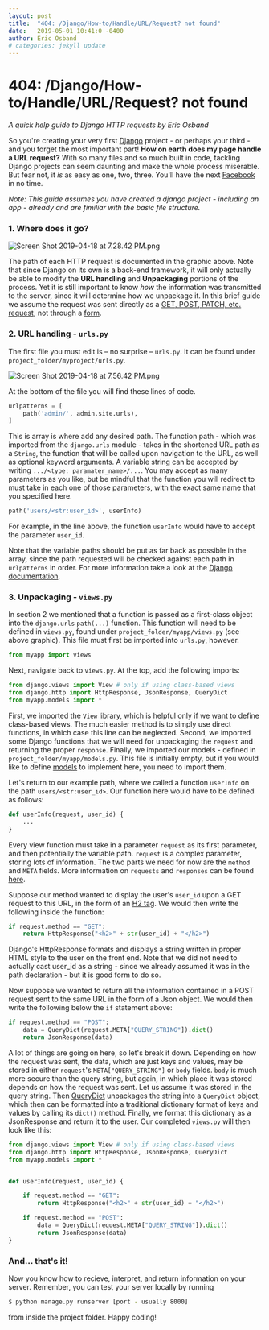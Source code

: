 ```yaml
---
layout: post
title:  "404: /Django/How-to/Handle/URL/Request? not found"
date:   2019-05-01 10:41:0 -0400
author: Eric Osband
# categories: jekyll update
---
```

# 404: /Django/How-to/Handle/URL/Request? not found
*A quick help guide to Django HTTP requests by Eric Osband*

 So you're creating your very first [Django](https://www.djangoproject.com/) project - or perhaps your third - and you forget the most important part! **How on earth does my page handle a URL request?** With so many files and so much built in code, tackling Django projects can seem daunting and make the whole process miserable. But fear not, it *is* as easy as one, two, three. You'll have the next [Facebook](https://www.facebook.com/) in no time.

 *Note: This guide assumes you have created a django project - including an app - already and are fimiliar with the basic file structure.*

### 1. Where does it go?

![Screen Shot 2019-04-18 at 7.28.42 PM.png](https://www.dropbox.com/s/bs5uoeg0xkjbans/Screen%20Shot%202019-04-18%20at%207.28.42%20PM.png?dl=0&raw=1)

The path of each HTTP request is documented in the graphic above. Note that since Django on its own is a back-end framework, it will only actually be able to modify the **URL handling** and **Unpackaging** portions of the process. Yet it is still important to know *how* the information was transmitted to the server, since it will determine how we unpackage it. In this brief guide we assume the request was sent directly as a [GET, POST, PATCH, etc. request](https://spring.io/understanding/REST), not through a [form](https://docs.djangoproject.com/en/2.2`/topics/forms/).

### 2. URL handling - `urls.py`

The first file you must edit is – no surprise – `urls.py`. It can be found under `project_folder/myproject/urls.py`.

![Screen Shot 2019-04-18 at 7.56.42 PM.png](https://www.dropbox.com/s/f03c5qsdsy2rg8c/Screen%20Shot%202019-04-18%20at%207.56.42%20PM.png?dl=0&raw=1)

At the bottom of the file you will find these lines of code.
```python
urlpatterns = [
    path('admin/', admin.site.urls),
]
```
This is array is where add any desired path. The function path - which was imported from the `django.urls` module - takes in the shortened URL path as a `String`, the function that will be called upon navigation to the URL, as well as optional keyword arguments. A variable string can be accepted by writing `.../<type: paramater_name>/...`. You may accept as many parameters as you like, but be mindful that the function you will redirect to must take in each one of those parameters, with the exact same name that you specified here.

```python
path('users/<str:user_id>', userInfo)
```
For example, in the line above, the function `userInfo` would have to accept the parameter `user_id`.

Note that the variable paths should be put as far back as possible in the array, since the path requested will be checked against each path in `urlpatterns` in order. For more information take a look at the [Django documentation](https://docs.djangoproject.com/en/2.1/topics/http/urls/).

### 3. Unpackaging - `views.py`
In section 2 we mentioned that a function is passed as a first-class object into the `django.urls` `path(...)` function. This function will need to be defined in `views.py`, found under `project_folder/myapp/views.py` (see above graphic). This file must first be imported into `urls.py`, however.
```python
from myapp import views
```
Next, navigate back to `views.py`. At the top, add the following imports:
```python
from django.views import View # only if using class-based views
from django.http import HttpResponse, JsonResponse, QueryDict
from myapp.models import *
```
First, we imported the `View` library, which is helpful only if we want to define class-based views. The much easier method is to simply use direct functions, in which case this line can be neglected. Second, we imported some Django functions that we will need for unpackaging the `request` and returning the proper `response`. Finally, we imported our models - defined in `project_folder/myapp/models.py`. This file is initially empty, but if you would like to define [models](https://docs.djangoproject.com/en/2.2/topics/db/models/) to implement here, you need to import them.

Let's return to our example path, where we called a function `userInfo` on the path `users/<str:user_id>`. Our function here would have to be defined as follows:

```python
def userInfo(request, user_id) {
    ...
}
```

Every view function must take in a parameter `request` as its first parameter, and then potentially the variable path. `request` is a complex parameter, storing lots of information. The two parts we need for now are the `method` and `META` fields. More information on `requests` and `responses` can be found [here](https://docs.djangoproject.com/en/2.2/ref/request-response/).

Suppose our method wanted to display the user's `user_id` upon a GET request to this URL, in the form of an [H2 tag](https://www.w3schools.com/tags/tag_hn.asp). We would then write the following inside the function:

```python
if request.method == "GET":
    return HttpResponse("<h2>" + str(user_id) + "</h2>")
```

Django's HttpResponse formats and displays a string written in proper HTML style to the user on the front end. Note that we did not need to actually cast user_id as a string - since we already assumed it was in the path declaration - but it is good form to do so.

Now suppose we wanted to return all the information contained in a POST request sent to the same URL in the form of a Json object. We would then write the following below the `if` statement above:

```python
if request.method == "POST":
    data = QueryDict(request.META["QUERY_STRING"]).dict()
    return JsonResponse(data)
```

A lot of things are going on here, so let's break it down. Depending on how the request was sent, the data, which are just keys and values, may be stored in either `request`'s `META["QUERY_STRING"]` or `body` fields. `body` is much more secure than the query string, but again, in which place it was stored depends on how the request was sent. Let us assume it was stored in the query string. Then [QueryDict](https://docs.djangoproject.com/en/2.2/topics/db/queries/) unpackages the string into a `QueryDict` object, which then can be formatted into a traditional dictionary format of keys and values by calling its `dict()` method. Finally, we format this dictionary as a JsonResponse and return it to the user. Our completed `views.py` will then look like this:

```python
from django.views import View # only if using class-based views
from django.http import HttpResponse, JsonResponse, QueryDict
from myapp.models import *


def userInfo(request, user_id) {

    if request.method == "GET":
        return HttpResponse("<h2>" + str(user_id) + "</h2>")

    if request.method == "POST":
        data = QueryDict(request.META["QUERY_STRING"]).dict()
        return JsonResponse(data)
}
```


### And... that's it!
Now you know how to recieve, interpret, and return information on your server. Remember, you can test your server locally by running
```sh
$ python manage.py runserver [port - usually 8000]
```
from inside the project folder. Happy coding!
